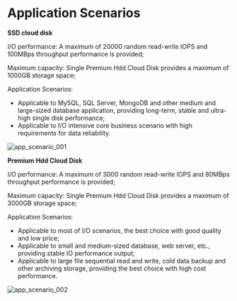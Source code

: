# Application Scenarios


**SSD cloud disk**

I/O performance: A maximum of 20000 random read-write IOPS and 100MBps throughput performance is provided;

Maximum capacity: Single Premium Hdd Cloud Disk provides a maximum of 1000GB storage space;

Application Scenarios:

- Applicable to MySQL, SQL Server, MongoDB and other medium and large-sized database application, providing long-term, stable and ultra-high single disk performance;
- Applicable to I/O intensive core business scenario with high requirements for data reliability.


![ app_scenario_001 ](https://github.com/jdcloudcom/cn/blob/edit/image/Elastic-Compute/CloudDisk/Application-Scenarios/app_scenario_001.png)


**Premium Hdd Cloud Disk**


I/O performance: A maximum of 3000 random read-write IOPS and 80MBps throughput performance is provided;

Maximum capacity: Single Premium Hdd Cloud Disk provides a maximum of 3000GB storage space;

Application Scenarios:

- Applicable to most of I/O scenarios, the best choice with good quality and low price;
- Applicable to small and medium-sized database, web server, etc., providing stable IO performance output;
- Applicable to large file sequential read and write, cold data backup and other archiving storage, providing the best choice with high cost performance.

![ app_scenario_002 ](https://github.com/jdcloudcom/cn/blob/edit/image/Elastic-Compute/CloudDisk/Application-Scenarios/app_scenario_002.png)

